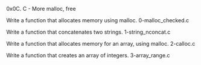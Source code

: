 0x0C. C - More malloc, free

Write a function that allocates memory using malloc. 0-malloc_checked.c

Write a function that concatenates two strings.  1-string_nconcat.c

Write a function that allocates memory for an array, using malloc.  2-calloc.c

Write a function that creates an array of integers.  3-array_range.c

